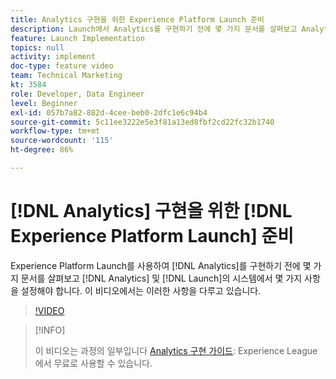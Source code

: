 ```yaml
---
title: Analytics 구현을 위한 Experience Platform Launch 준비
description: Launch에서 Analytics를 구현하기 전에 몇 가지 문서를 살펴보고 Analytics 및 Launch의 시스템에서 몇 가지 사항을 설정해야 합니다. 이 비디오에서는 이러한 사항을 다루고 있습니다.
feature: Launch Implementation
topics: null
activity: implement
doc-type: feature video
team: Technical Marketing
kt: 3584
role: Developer, Data Engineer
level: Beginner
exl-id: 057b7a82-882d-4cee-beb0-2dfc1e6c94b4
source-git-commit: 5c11ee3222e5e3f81a13ed8fbf2cd22fc32b1740
workflow-type: tm+mt
source-wordcount: '115'
ht-degree: 86%

---
```


# [!DNL Analytics] 구현을 위한 [!DNL Experience Platform Launch] 준비

Experience Platform Launch를 사용하여 [!DNL Analytics]를 구현하기 전에 몇 가지 문서를 살펴보고 [!DNL Analytics] 및 [!DNL Launch]의 시스템에서 몇 가지 사항을 설정해야 합니다. 이 비디오에서는 이러한 사항을 다루고 있습니다.

>[!VIDEO](https://video.tv.adobe.com/v/28752/?quality=12)

>[!INFO]
>
> 이 비디오는 과정의 일부입니다 [Analytics 구현 가이드](https://experienceleague.adobe.com/?recommended=Analytics-D-1-2019.1): Experience League에서 무료로 사용할 수 있습니다.